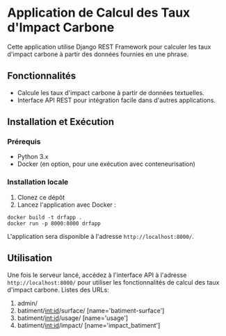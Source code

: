 # Application de Calcul des Taux d'Impact Carbone

Cette application utilise Django REST Framework pour calculer les taux d'impact carbone à partir des données fournies en une phrase.

## Fonctionnalités

- Calcule les taux d'impact carbone à partir de données textuelles.
- Interface API REST pour intégration facile dans d'autres applications.
  
## Installation et Exécution

### Prérequis

- Python 3.x
- Docker (en option, pour une exécution avec conteneurisation)

### Installation locale

1. Clonez ce dépôt
2.  Lancez l'application avec Docker :
   ```
   docker build -t drfapp .
   docker run -p 8000:8000 drfapp
```
   
L'application sera disponible à l'adresse `http://localhost:8000/`.


## Utilisation

Une fois le serveur lancé, accédez à l'interface API à l'adresse `http://localhost:8000/` pour utiliser les fonctionnalités de calcul des taux d'impact carbone.
Listes des URLs:

1. admin/
2. batiment/<int:id>/surface/ [name='batiment-surface']
3. batiment/<int:id>/usage/ [name='usage']
4. batiment/<int:id>/impact/ [name='impact_batiment']





